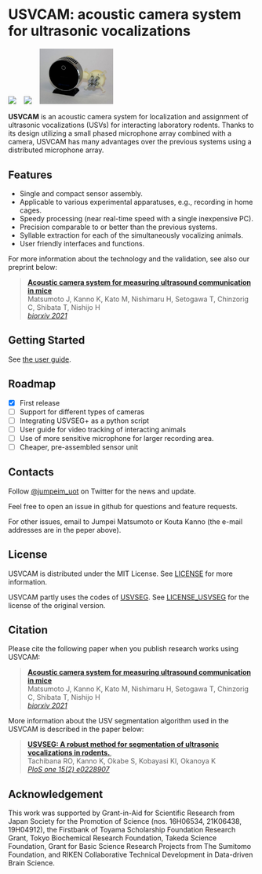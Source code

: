 # USVCAM: acoustic camera system for ultrasonic vocalizations

<img src="./docs/imgs/demo_loc_color.gif" width="300"> &nbsp;&nbsp; <img src="./docs/imgs/demo_assign_icr.gif" width="300"> &nbsp;&nbsp; <img src="./docs/imgs/pic_sensor.jpg" width="150"> 

**USVCAM** is an acoustic camera system for localization and assignment of ultrasonic vocalizations (USVs) for interacting laboratory rodents. Thanks to its design utilizing a small phased microphone array combined with a camera, USVCAM has many advantages over the previous systems using a distributed microphone array.

## Features
+ Single and compact sensor assembly.
+ Applicable to various experimental apparatuses, e.g., recording in home cages. 
+ Speedy processing (near real-time speed with a single inexpensive PC).
+ Precision comparable to or better than the previous systems.
+ Syllable extraction for each of the simultaneously vocalizing animals.
+ User friendly interfaces and functions.

For more information about the technology and the validation, see also our preprint below:
> [**Acoustic camera system for measuring ultrasound communication in mice**](https://www.biorxiv.org/content/10.1101/2021.12.12.468927v1)            
> Matsumoto J, Kanno K, Kato M, Nishimaru H, Setogawa T, Chinzorig C, Shibata T, Nishijo H      
> *[biorxiv 2021](https://www.biorxiv.org/content/10.1101/2021.12.12.468927v1)*

## Getting Started

See [the user guide](./docs/user_guide.md).

## Roadmap
- [x] First release
- [ ] Support for different types of cameras
- [ ] Integrating USVSEG+ as a python script
- [ ] User guide for video tracking of interacting animals
- [ ] Use of more sensitive microphone for larger recording area.
- [ ] Cheaper, pre-assembled sensor unit

## Contacts
Follow [@jumpeim_uot](https://twitter.com/jumpeim_uot) on Twitter for the news and update.

Feel free to open an issue in github for questions and feature requests.

For other issues, email to Jumpei Matsumoto or Kouta Kanno (the e-mail addresses are in the peper above).

## License
USVCAM is distributed under the MIT License. See [LICENSE](./LICENSE) for more information. 

USVCAM partly uses the codes of [USVSEG](https://github.com/rtachi-lab/usvseg). See [LICENSE_USVSEG](./usvseg_plus/LICENSE_USVSEG) for the license of the original version.

## Citation
Please cite the following paper when you publish research works using USVCAM:
> [**Acoustic camera system for measuring ultrasound communication in mice**](https://www.biorxiv.org/content/10.1101/2021.12.12.468927v1)            
> Matsumoto J, Kanno K, Kato M, Nishimaru H, Setogawa T, Chinzorig C, Shibata T, Nishijo H      
> *[biorxiv 2021](https://www.biorxiv.org/content/10.1101/2021.12.12.468927v1)*

More information about the USV segmentation algorithm used in the USVCAM is described in the paper below:
> [**USVSEG: A robust method for segmentation of ultrasonic vocalizations in rodents.**](https://journals.plos.org/plosone/article?id=10.1371/journal.pone.0228907),            
> Tachibana RO, Kanno K, Okabe S, Kobayasi KI, Okanoya K      
> *[PloS one 15(2) e0228907](https://journals.plos.org/plosone/article?id=10.1371/journal.pone.0228907)*

## Acknowledgement
This work was supported by Grant-in-Aid for Scientific Research from Japan Society for the Promotion of Science (nos. 16H06534, 21K06438, 19H04912), the Firstbank of Toyama Scholarship Foundation Research Grant, Tokyo Biochemical Research Foundation, Takeda Science Foundation, Grant for Basic Science Research Projects from The Sumitomo Foundation, and RIKEN Collaborative Technical Development in Data-driven Brain Science.


